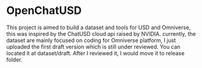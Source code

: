 # OpenChatUSD
This project is aimed to build a dataset and tools for USD and Omniverse, this was inspired by the ChatUSD cloud api raised by NVIDIA.
currently, the dataset are mainly focused on coding for Omniverse platform, I just uploaded the first draft version which is still under reviewed. You can located it at dataset/draft. After I reviewed it, I would move it to release folder.
